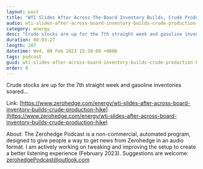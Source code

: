 ```yaml
---
layout: post
title: "WTI Slides After Across-The-Board Inventory Builds, Crude Production Hike"
audio: wti-slides-after-across-board-inventory-builds-crude-production-hike-0
category: energy
desc: "Crude stocks are up for the 7th straight week and gasoline inventories soared..."
duration: 00:03:27
length: 207
datetime: Wed, 08 Feb 2023 15:38:00 +0000
tags: podcast
guid: wti-slides-after-across-board-inventory-builds-crude-production-hike-0
order: 0
---
```

Crude stocks are up for the 7th straight week and gasoline inventories soared...

Link: [https://www.zerohedge.com/energy/wti-slides-after-across-board-inventory-builds-crude-production-hike](https://www.zerohedge.com/energy/wti-slides-after-across-board-inventory-builds-crude-production-hike)

About: The Zerohedge Podcast is a non-commercial, automated program, designed to give people a way to get news from Zerohedge in an audio format.  I am actively working on tweaking and improving the setup to create a better listening experience (February 2023).  Suggestions are welcome: [zerohedgePodcast@outlook.com](mailto:zerohedgePodcast@outlook.com)